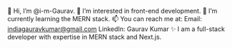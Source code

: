 👋 Hi, I’m @i-m-Gaurav.
👀 I’m interested in front-end development.
🌱 I’m currently learning the MERN stack.
📫 You can reach me at:
Email: indiagauravkumar@gmail.com
LinkedIn: Gaurav Kumar
✨ I am a full-stack developer with expertise in MERN stack and Next.js.
